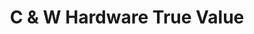 ---
title: "C & W Hardware True Value"
url: /dawsonville/c-and-w-hardware-true-value/
shop: hardware
---